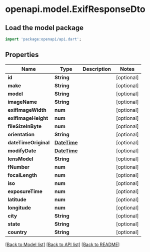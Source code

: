 # openapi.model.ExifResponseDto

## Load the model package
```dart
import 'package:openapi/api.dart';
```

## Properties
Name | Type | Description | Notes
------------ | ------------- | ------------- | -------------
**id** | **String** |  | [optional] 
**make** | **String** |  | [optional] 
**model** | **String** |  | [optional] 
**imageName** | **String** |  | [optional] 
**exifImageWidth** | **num** |  | [optional] 
**exifImageHeight** | **num** |  | [optional] 
**fileSizeInByte** | **num** |  | [optional] 
**orientation** | **String** |  | [optional] 
**dateTimeOriginal** | [**DateTime**](DateTime.md) |  | [optional] 
**modifyDate** | [**DateTime**](DateTime.md) |  | [optional] 
**lensModel** | **String** |  | [optional] 
**fNumber** | **num** |  | [optional] 
**focalLength** | **num** |  | [optional] 
**iso** | **num** |  | [optional] 
**exposureTime** | **num** |  | [optional] 
**latitude** | **num** |  | [optional] 
**longitude** | **num** |  | [optional] 
**city** | **String** |  | [optional] 
**state** | **String** |  | [optional] 
**country** | **String** |  | [optional] 

[[Back to Model list]](../README.md#documentation-for-models) [[Back to API list]](../README.md#documentation-for-api-endpoints) [[Back to README]](../README.md)


